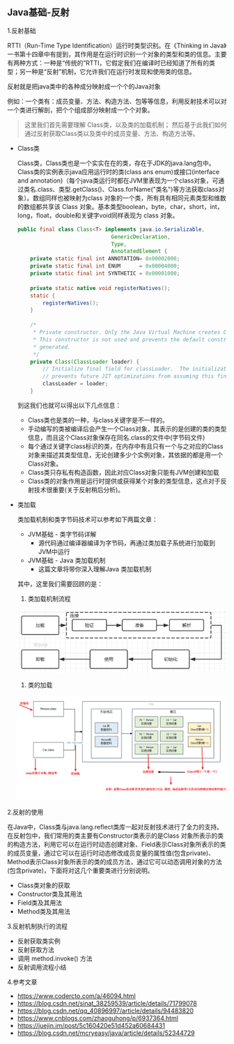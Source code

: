 ## Java基础-反射

1.反射基础

RTTI（Run-Time Type Identification）运行时类型识别。在《Thinking in Java》一书第十四章中有提到，其作用是在运行时识别一个对象的类型和类的信息。主要有两种方式：一种是“传统的”RTTI，它假定我们在编译时已经知道了所有的类型；另一种是“反射”机制，它允许我们在运行时发现和使用类的信息。

反射就是把java类中的各种成分映射成一个个的Java对象

例如：一个类有：成员变量、方法、构造方法、包等等信息，利用反射技术可以对一个类进行解剖，把个个组成部分映射成一个个对象。

> 这里我们首先需要理解 Class类，以及类的加载机制； 然后基于此我们如何通过反射获取Class类以及类中的成员变量、方法、构造方法等。

- Class类

  Class类，Class类也是一个实实在在的类，存在于JDK的java.lang包中。Class类的实例表示java应用运行时的类(class ans enum)或接口(interface and annotation)（每个java类运行时都在JVM里表现为一个class对象，可通过类名.class、类型.getClass()、Class.forName("类名")等方法获取class对象）。数组同样也被映射为class 对象的一个类，所有具有相同元素类型和维数的数组都共享该 Class 对象。基本类型boolean，byte，char，short，int，long，float，double和关键字void同样表现为 class  对象。

  ```java
  public final class Class<T> implements java.io.Serializable,
                                GenericDeclaration,
                                Type,
                                AnnotatedElement {
      private static final int ANNOTATION= 0x00002000;
      private static final int ENUM      = 0x00004000;
      private static final int SYNTHETIC = 0x00001000;
  
      private static native void registerNatives();
      static {
          registerNatives();
      }
  
      /*
       * Private constructor. Only the Java Virtual Machine creates Class objects.   //私有构造器，只有JVM才能调用创建Class对象
       * This constructor is not used and prevents the default constructor being
       * generated.
       */
      private Class(ClassLoader loader) {
          // Initialize final field for classLoader.  The initialization value of non-null
          // prevents future JIT optimizations from assuming this final field is null.
          classLoader = loader;
      }
  ```

  到这我们也就可以得出以下几点信息：

  - Class类也是类的一种，与class关键字是不一样的。
  - 手动编写的类被编译后会产生一个Class对象，其表示的是创建的类的类型信息，而且这个Class对象保存在同名.class的文件中(字节码文件)
  - 每个通过关键字class标识的类，在内存中有且只有一个与之对应的Class对象来描述其类型信息，无论创建多少个实例对象，其依据的都是用一个Class对象。
  - Class类只存私有构造函数，因此对应Class对象只能有JVM创建和加载
  - Class类的对象作用是运行时提供或获得某个对象的类型信息，这点对于反射技术很重要(关于反射稍后分析)。

- 类加载

  类加载机制和类字节码技术可以参考如下两篇文章：

  - JVM基础 - 类字节码详解
    - 源代码通过编译器编译为字节码，再通过类加载子系统进行加载到JVM中运行
  - JVM基础 - Java 类加载机制
    - 这篇文章将带你深入理解Java 类加载机制

  其中，这里我们需要回顾的是：

  1. 类加载机制流程

  ![img](assets/java_jvm_classload_2.png)

  1. 类的加载

  ![img](assets/java-basic-reflection-3.png)

2.反射的使用

在Java中，Class类与java.lang.reflect类库一起对反射技术进行了全力的支持。在反射包中，我们常用的类主要有Constructor类表示的是Class 对象所表示的类的构造方法，利用它可以在运行时动态创建对象、Field表示Class对象所表示的类的成员变量，通过它可以在运行时动态修改成员变量的属性值(包含private)、Method表示Class对象所表示的类的成员方法，通过它可以动态调用对象的方法(包含private)，下面将对这几个重要类进行分别说明。

- Class类对象的获取
- Constructor类及其用法
- Field类及其用法
- Method类及其用法

3.反射机制执行的流程

- 反射获取类实例
- 反射获取方法
- 调用 method.invoke() 方法
- 反射调用流程小结

4.参考文章

- https://www.codercto.com/a/46094.html
- https://blog.csdn.net/sinat_38259539/article/details/71799078
- https://blog.csdn.net/qq_40896997/article/details/94483820
- https://www.cnblogs.com/zhaoguhong/p/6937364.html
- https://juejin.im/post/5c160420e51d452a60684431
- https://blog.csdn.net/mcryeasy/java/article/details/52344729